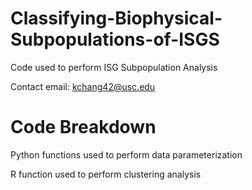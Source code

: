 # Classifying-Biophysical-Subpopulations-of-ISGS
Code used to perform ISG Subpopulation Analysis

Contact email: kchang42@usc.edu

# Code Breakdown
Python functions used to perform data parameterization

R function used to perform clustering analysis 

